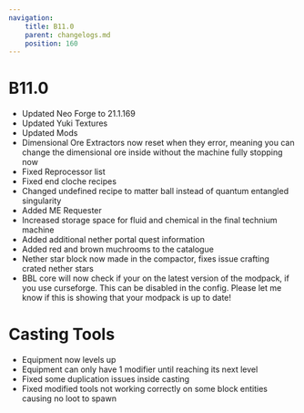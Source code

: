 ```yaml
---
navigation:
    title: B11.0
    parent: changelogs.md
    position: 160
---
```



# B11.0
- Updated Neo Forge to 21.1.169
- Updated Yuki Textures
- Updated Mods
- Dimensional Ore Extractors now reset when they error, meaning you can change the dimensional ore inside without the machine fully stopping now
- Fixed Reprocessor list
- Fixed end cloche recipes
- Changed undefined recipe to matter ball instead of quantum entangled singularity
- Added ME Requester
- Increased storage space for fluid and chemical in the final technium machine
- Added additional nether portal quest information
- Added red and brown muchrooms to the catalogue
- Nether star block now made in the compactor, fixes issue crafting crated nether stars
- BBL core will now check if your on the latest version of the modpack, if you use curseforge. This can be disabled in the config. Please let me know if this is showing that your modpack is up to date!

# Casting Tools
- Equipment now levels up
- Equipment can only have 1 modifier until reaching its next level
- Fixed some duplication issues inside casting
- Fixed modified tools not working correctly on some block entities causing no loot to spawn 
